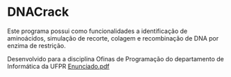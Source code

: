 # DNACrack
Este programa possui como funcionalidades a identificação  de aminoácidos, simulação de recorte, colagem e recombinação de DNA por enzima de restrição.

Desenvolvido para a disciplina Ofinas de Programação do departamento de Informática da UFPR
[Enunciado.pdf](https://github.com/CamilaDLRS/DNACrack/files/8359095/Enunciado.pdf)
